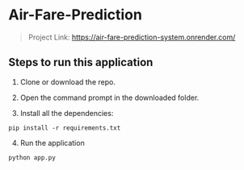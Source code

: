 # Air-Fare-Prediction

> Project Link: https://air-fare-prediction-system.onrender.com/ <br>

## Steps to run this application 

1. Clone or download the repo.
 
2. Open the command prompt in the downloaded folder.

3. Install all the dependencies:

```
pip install -r requirements.txt
```

4. Run the application

```
python app.py
```




